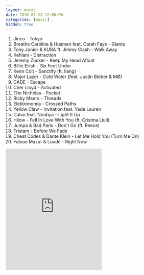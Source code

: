 ```yaml
---
layout: music
date: 2016-07-23 12:00:00
categories: [music]
hidden: true
---
```


1. Jinco - Tokyo
2. Breathe Carolina & Husman feat. Carah Faye - Giants
3. Tony Junior & KURA ft. Jimmy Clash - Walk Away
4. Kehlani - Distraction
5. Jeremy Zucker - Keep My Head Afloat
6. Billie Eilish - Six Feet Under
7. Kenn Colt - Sanctify (ft. Ilang)
8. Major Lazer - Cold Water (feat. Justin Bieber & MØ)
9. CADE - Escape
10. Cher Lloyd - Activated
11. The Nicholas - Pocket
12. Ricky Mears - Threads
13. Elektronomia - Crossed Paths
14. Yellow Claw - Invitation feat. Yade Lauren
15. Calvo feat. Noubya - Light It Up
16. Hilow - Fell In Love With You (ft. Cristina Llull)
17. Jumpa & Bad Paris - Don't Go (ft. Reece)
18. Tristam - Before We Fade
19. Cheat Codes & Dante Klein - Let Me Hold You (Turn Me On)
20. Fabian Mazur & Luude - Right Now

<div class="center">
  <iframe src="https://embed.spotify.com/?uri=spotify%3Aalbum%3A04LjLQk2vfZKlJ0CmkbeA3&theme=white" width="300" height="380" frameborder="0" allowtransparency="true"></iframe>
</div>